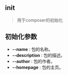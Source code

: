 ## init

> 用于composer的初始化

## 初始化参数

- __--name__ : 包的名称。
- __--description__ : 包的描述。
- __--author__ : 包的作者。
- __--homepage__ : 包的主页。